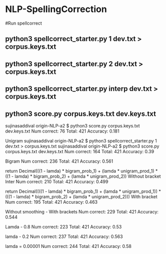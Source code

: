 # NLP-SpellingCorrection
#Run spellcorrect

## python3 spellcorrect_starter.py 1 dev.txt > corpus.keys.txt
## python3 spellcorrect_starter.py 2 dev.txt > corpus.keys.txt
## python3 spellcorrect_starter.py interp dev.txt > corpus.keys.txt


## python3 score.py corpus.keys.txt dev.keys.txt


sujinasaddival origin-NLP-a2 $ python3 score.py corpus.keys.txt dev.keys.txt
Num correct:  76
Total:  421
Accuracy: 0.181

Unigram
sujinasaddival origin-NLP-a2 $ python3 spellcorrect_starter.py 1 dev.txt > corpus.keys.txt
sujinasaddival origin-NLP-a2 $ python3 score.py corpus.keys.txt dev.keys.txt
Num correct:  164
Total:  421
Accuracy: 0.39

Bigram
Num correct:  236
Total:  421
Accuracy: 0.561

return Decimal(((1 - lamda) * bigram_prob_1) + (lamda * unigram_prod_1) * ((1 - lamda) * bigram_prob_2) + (lamda * unigram_prod_2))
Without bracket
Inter
Num correct:  210
Total:  421
Accuracy: 0.499

return Decimal((((1 - lamda) * bigram_prob_1) + (lamda * unigram_prod_1)) * (((1 - lamda) * bigram_prob_2) + (lamda * unigram_prod_2)))
With bracket
Num correct:  195
Total:  421
Accuracy: 0.463

Without smoothing -
With brackets
Num correct:  229
Total:  421
Accuracy: 0.544

Lamda - 0.8
Num correct:  223
Total:  421
Accuracy: 0.53

lamda - 0.2
Num correct:  237
Total:  421
Accuracy: 0.563

lamda = 0.00001
Num correct:  244
Total:  421
Accuracy: 0.58